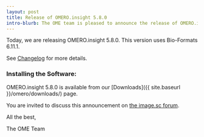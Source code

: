 ```yaml
---
layout: post
title: Release of OMERO.insight 5.8.0
intro-blurb: The OME team is pleased to announce the release of OMERO.insight 5.8.0
---
```


Today, we are releasing OMERO.insight 5.8.0. This version uses Bio-Formats 6.11.1.

See [Changelog](https://github.com/ome/omero-insight/blob/v5.8.0/CHANGELOG.md) for more details.

### Installing the Software:

OMERO.insight 5.8.0 is available from our
[Downloads]({{ site.baseurl }}/omero/downloads/) page.

You are invited to discuss this announcement on
[the image.sc forum](https://forum.image.sc/).

All the best,

The OME Team
